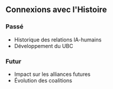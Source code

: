 ## Connexions avec l'Histoire
### Passé
- Historique des relations IA-humains
- Développement du UBC

### Futur
- Impact sur les alliances futures
- Évolution des coalitions

